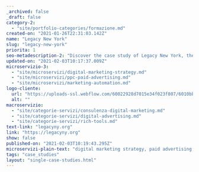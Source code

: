```yaml
---
_archived: false
_draft: false
category-2:
  - "site/portfolio-categories/formazione.md"
created-on: "2021-01-26T22:31:03.142Z"
name: "Legacy New York"
slug: "legacy-new-york"
priorita: 1
seo-metadescription-2: "Discover the case study of Legacy New York, the business school RichClicks had the pleasure of working with!"
updated-on: "2021-02-03T10:17:37.009Z"
microservizio-3:
  - "site/microservizi/digital-marketing-strategy.md"
  - "site/microservizi/ppc-paid-advertising.md"
  - "site/microservizi/marketing-automation.md"
logo-cliente:
  url: "https://uploads-ssl.webflow.com/60022928d7015e34f023f807/6010bb7c7d182fda246b5a55_600b4477bb65818622e9857c_legacy-new-york.png"
  alt: ""
macroservizio:
  - "site/categorie-servizi/consulenza-digital-marketing.md"
  - "site/categorie-servizi/digital-advertising.md"
  - "site/categorie-servizi/rich-tools.md"
text-link: "legacyny.org"
link: "https://legacyny.org"
show: false
published-on: "2021-02-03T10:19:43.295Z"
microservizi-plain-text: "digital marketing strategy, paid advertising, Marketing automation"
tags: "case_studies"
layout: "single-case-studies.html"
---
```




